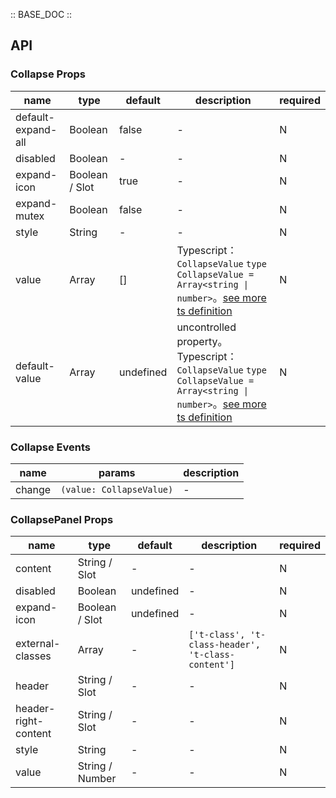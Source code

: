 :: BASE_DOC ::

## API
### Collapse Props

name | type | default | description | required
-- | -- | -- | -- | --
default-expand-all | Boolean | false | \- | N
disabled | Boolean | - | \- | N
expand-icon | Boolean / Slot | true | \- | N
expand-mutex | Boolean | false | \- | N
style | String | - | \- | N
value | Array | [] | Typescript：`CollapseValue` `type CollapseValue = Array<string \| number>`。[see more ts definition](https://github.com/Tencent/tdesign-miniprogram/tree/develop/src/collapse/type.ts) | N
default-value | Array | undefined | uncontrolled property。Typescript：`CollapseValue` `type CollapseValue = Array<string \| number>`。[see more ts definition](https://github.com/Tencent/tdesign-miniprogram/tree/develop/src/collapse/type.ts) | N

### Collapse Events

name | params | description
-- | -- | --
change | `(value: CollapseValue)` | \-

### CollapsePanel Props

name | type | default | description | required
-- | -- | -- | -- | --
content | String / Slot | - | \- | N
disabled | Boolean | undefined | \- | N
expand-icon | Boolean / Slot | undefined | \- | N
external-classes | Array | - | `['t-class', 't-class-header', 't-class-content']` | N
header | String / Slot | - | \- | N
header-right-content | String / Slot | - | \- | N
style | String | - | \- | N
value | String / Number | - | \- | N
